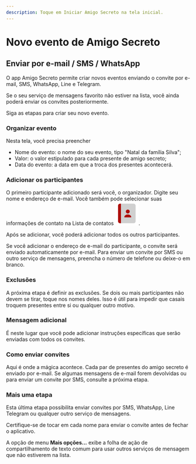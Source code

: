 ```yaml
---
description: Toque em Iniciar Amigo Secreto na tela inicial.
---
```


# Novo evento de Amigo Secreto

## Enviar por e-mail / SMS / WhatsApp

O app Amigo Secreto permite criar novos eventos enviando o convite por e-mail, SMS, WhatsApp, Line e Telegram.

Se o seu serviço de mensagens favorito não estiver na lista, você ainda poderá enviar os convites posteriormente.

Siga as etapas para criar seu novo evento.

### Organizar evento

Nesta tela, você precisa preencher

* Nome do evento: o nome do seu evento, tipo "Natal da família Silva";
* Valor: o valor estipulado para cada presente de amigo secreto;
* Data do evento: a data em que a troca dos presentes acontecerá.

### Adicionar os participantes

O primeiro participante adicionado será você, o organizador. Digite seu nome e endereço de e-mail. Você também pode selecionar suas informações de contato na Lista de contatos ![](../.gitbook/assets/ic8_contacts-2x.png).

Após se adicionar, você poderá adicionar todos os outros participantes.

Se você adicionar o endereço de e-mail do participante, o convite será enviado automaticamente por e-mail. Para enviar um convite por SMS ou outro serviço de mensagens, preencha o número de telefone ou deixe-o em branco.

### Exclusões

A próxima etapa é definir as exclusões. Se dois ou mais participantes não devem se tirar, toque nos nomes deles. Isso é útil para impedir que casais troquem presentes entre si ou qualquer outro motivo.

### Mensagem adicional

É neste lugar que você pode adicionar instruções específicas que serão enviadas com todos os convites.

### Como enviar convites

Aqui é onde a mágica acontece. Cada par de presentes do amigo secreto é enviado por e-mail. Se algumas mensagens de e-mail forem devolvidas ou para enviar um convite por SMS, consulte a próxima etapa.

### Mais uma etapa

Esta última etapa possibilita enviar convites por SMS, WhatsApp, Line Telegram ou qualquer outro serviço de mensagens.

Certifique-se de tocar em cada nome para enviar o convite antes de fechar o aplicativo.

A opção de menu **Mais opções...** exibe a folha de ação de compartilhamento de texto comum para usar outros serviços de mensagem que não estiverem na lista.

